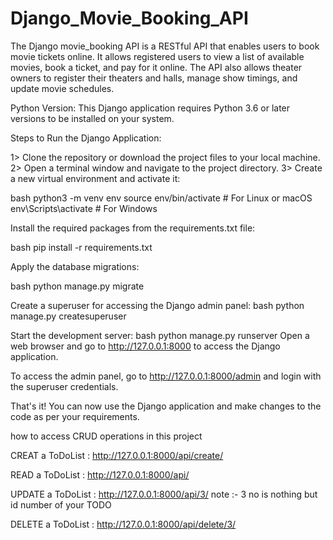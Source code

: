 # Django_Movie_Booking_API
The Django movie_booking API is a RESTful API that enables users to book movie tickets online. It allows registered users to view a list of available movies, book a ticket, and pay for it online. The API also allows theater owners to register their theaters and halls, manage show timings, and update movie schedules.



Python Version: This Django application requires Python 3.6 or later versions to be installed on your system.

Steps to Run the Django Application:

1> Clone the repository or download the project files to your local machine. 2> Open a terminal window and navigate to the project directory. 3> Create a new virtual environment and activate it:

bash python3 -m venv env source env/bin/activate # For Linux or macOS env\Scripts\activate # For Windows

Install the required packages from the requirements.txt file:

bash pip install -r requirements.txt

Apply the database migrations:

bash python manage.py migrate

Create a superuser for accessing the Django admin panel: bash python manage.py createsuperuser

Start the development server: bash python manage.py runserver Open a web browser and go to http://127.0.0.1:8000 to access the Django application.

To access the admin panel, go to http://127.0.0.1:8000/admin and login with the superuser credentials.

That's it! You can now use the Django application and make changes to the code as per your requirements.

how to access CRUD operations in this project

CREAT a ToDoList  : http://127.0.0.1:8000/api/create/

READ a ToDoList   : http://127.0.0.1:8000/api/

UPDATE a ToDoList : http://127.0.0.1:8000/api/3/
      note :- 3 no is nothing but id number of your TODO
      
DELETE a ToDoList : http://127.0.0.1:8000/api/delete/3/


